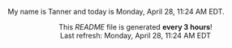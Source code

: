 My name is Tanner and today is Monday, April 28, 11:24 AM EDT.

<p align="center">This <i>README</i> file is generated <b>every 3 hours</b>!</br>Last refresh: Monday, April 28, 11:24 AM EDT<br /></p>

